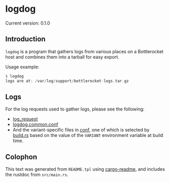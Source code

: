 # logdog

Current version: 0.1.0

## Introduction

`logdog` is a program that gathers logs from various places on a Bottlerocket host and combines them
into a tarball for easy export.

Usage example:
```rust
$ logdog
logs are at: /var/log/support/bottlerocket-logs.tar.gz
```

## Logs

For the log requests used to gather logs, please see the following:

* [log_request](src/log_request.rs)
* [logdog.common.conf](conf/logdog.common.conf)
* And the variant-specific files in [conf](conf/), one of which is selected by [build.rs](build.rs)
based on the value of the `VARIANT` environment variable at build time.


## Colophon

This text was generated from `README.tpl` using [cargo-readme](https://crates.io/crates/cargo-readme), and includes the rustdoc from `src/main.rs`.